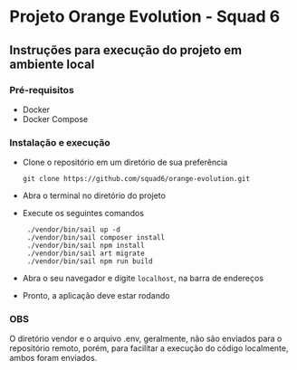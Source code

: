 # Projeto Orange Evolution - Squad 6

## Instruções para execução do projeto em ambiente local

### Pré-requisitos

- Docker
- Docker Compose

### Instalação e execução

- Clone o repositório em um diretório de sua preferência
         
      git clone https://github.com/squad6/orange-evolution.git

- Abra o terminal no diretório do projeto
- Execute os seguintes comandos

       ./vendor/bin/sail up -d
       ./vendor/bin/sail composer install
       ./vendor/bin/sail npm install
       ./vendor/bin/sail art migrate
       ./vendor/bin/sail npm run build

- Abra o seu navegador e digite `localhost`, na barra de endereços
- Pronto, a aplicação deve estar rodando

### OBS

O diretório vendor e o arquivo .env, geralmente, não são enviados para o repositório remoto, porém, para facilitar a execução do código localmente, ambos foram enviados.
